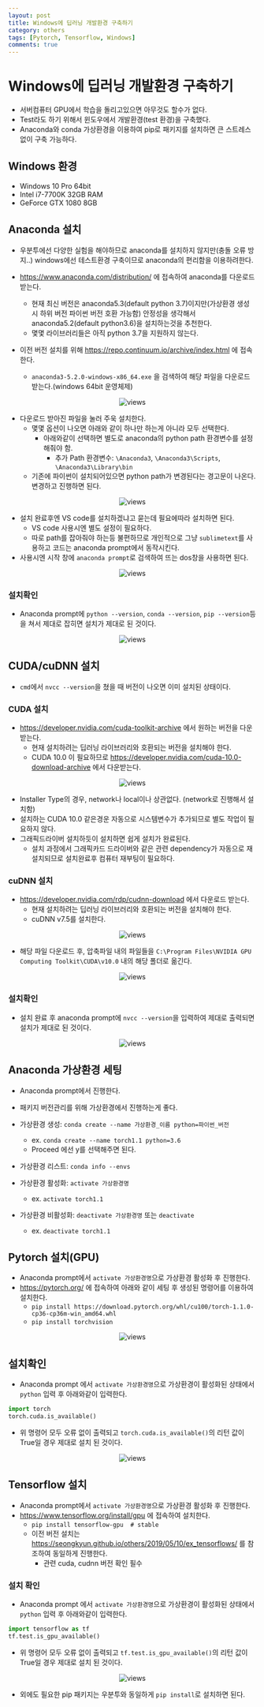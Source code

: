 ```yaml
---
layout: post
title: Windows에 딥러닝 개발환경 구축하기
category: others
tags: [Pytorch, Tensorflow, Windows]
comments: true
---
```


# Windows에 딥러닝 개발환경 구축하기
- 서버컴퓨터 GPU에서 학습을 돌리고있으면 아무것도 할수가 없다.
- Test라도 하기 위해서 윈도우에서 개발환경(test 환경)을 구축했다.
- Anaconda와 conda 가상환경을 이용하여 pip로 패키지를 설치하면 큰 스트레스 없이 구축 가능하다.

## Windows 환경
- Windows 10 Pro 64bit
- Intel i7-7700K 32GB RAM
- GeForce GTX 1080 8GB

## Anaconda 설치
- 우분투에선 다양한 실험을 해야하므로 anaconda를 설치하지 않지만(충돌 오류 방지..) windows에선 테스트환경 구축이므로 anaconda의 편리함을 이용하려한다.

- https://www.anaconda.com/distribution/ 에 접속하여 anaconda를 다운로드 받는다.
  - 현재 최신 버전은 anaconda5.3(default python 3.7)이지만(가상환경 생성 시 하위 버전 파이썬 버전 호환 가능함) 안정성을 생각해서 anaconda5.2(default python3.6)을 설치하는것을 추천한다.
  - 몇몇 라이브러리들은 아직 python 3.7을 지원하지 않는다.
- 이전 버전 설치를 위해 https://repo.continuum.io/archive/index.html 에 접속한다.
  - `anaconda3-5.2.0-windows-x86_64.exe` 을 검색하여 해당 파일을 다운로드 받는다.(windows 64bit 운영체제)

<center>
<figure>
<img src="/assets/post_img/others/2019-05-12-win_env/fig1.PNG" alt="views">
<figcaption></figcaption>
</figure>
</center>

- 다운로드 받아진 파일을 눌러 주욱 설치한다.
  - 몇몇 옵션이 나오면 아래와 같이 하나만 하는게 아니라 모두 선택한다.
    - 아래와같이 선택하면 별도로 anaconda의 python path 환경변수를 설정해줘야 함.
      - 추가 Path 환경변수: `\Anaconda3`, `\Anaconda3\Scripts`, `\Anaconda3\Library\bin`
  - 기존에 파이썬이 설치되어있으면 python path가 변경된다는 경고문이 나온다. 변경하고 진행하면 된다.

<center>
<figure>
<img src="/assets/post_img/others/2019-05-12-win_env/fig2.PNG" alt="views">
<figcaption></figcaption>
</figure>
</center>

- 설치 완료후엔 VS code를 설치하겠냐고 묻는데 필요에따라 설치하면 된다.
  - VS code 사용시엔 별도 설정이 필요하다.
  - 따로 path를 잡아줘야 하는등 불편하므로 개인적으로 그냥 `sublimetext`를 사용하고 코드는 anaconda prompt에서 동작시킨다.
- 사용시엔 시작 창에 `anaconda prompt`로 검색하여 뜨는 dos창을 사용하면 된다.

<center>
<figure>
<img src="/assets/post_img/others/2019-05-12-win_env/fig3.PNG" alt="views">
<figcaption></figcaption>
</figure>
</center>

### 설치확인

- Anaconda prompt에 `python --version`, `conda --version`, `pip --version`등을 쳐서 제대로 잡히면 설치가 제대로 된 것이다.

<center>
<figure>
<img src="/assets/post_img/others/2019-05-12-win_env/fig3_1.PNG" alt="views">
<figcaption></figcaption>
</figure>
</center>


## CUDA/cuDNN 설치
- `cmd`에서 `nvcc --version`을 쳤을 때 버전이 나오면 이미 설치된 상태이다.

### CUDA 설치
- https://developer.nvidia.com/cuda-toolkit-archive 에서 원하는 버전을 다운받는다.
  - 현재 설치하려는 딥러닝 라이브러리와 호환되는 버전을 설치해야 한다.
  - CUDA 10.0 이 필요하므로 https://developer.nvidia.com/cuda-10.0-download-archive 에서 다운받는다.

<center>
<figure>
<img src="/assets/post_img/others/2019-05-12-win_env/fig4.PNG" alt="views">
<figcaption></figcaption>
</figure>
</center>

- Installer Type의 경우, network나 local이나 상관없다. (network로 진행해서 설치함)
- 설치하는 CUDA 10.0 같은경운 자동으로 시스템변수가 추가되므로 별도 작업이 필요하지 않다.
- 그래픽드라이버 설치하듯이 설치하면 쉽게 설치가 완료된다.
  - 설치 과정에서 그래픽카드 드라이버와 같은 관련 dependency가 자동으로 재설치되므로 설치완료후 컴퓨터 재부팅이 필요하다.

### cuDNN 설치
- https://developer.nvidia.com/rdp/cudnn-download 에서 다운로드 받는다.
  - 현재 설치하려는 딥러닝 라이브러리와 호환되는 버전을 설치해야 한다.
  - cuDNN v7.5를 설치한다.

<center>
<figure>
<img src="/assets/post_img/others/2019-05-12-win_env/fig5.PNG" alt="views">
<figcaption></figcaption>
</figure>
</center>

- 해당 파일 다운로드 후, 압축파일 내의 파일들을 `C:\Program Files\NVIDIA GPU Computing Toolkit\CUDA\v10.0` 내의 해당 폴더로 옮긴다.

<center>
<figure>
<img src="/assets/post_img/others/2019-05-12-win_env/fig6.PNG" alt="views">
<figcaption></figcaption>
</figure>
</center>

### 설치확인
- 설치 완료 후 anaconda prompt에 `nvcc --version`을 입력하여  제대로 출력되면 설치가 제대로 된 것이다.

<center>
<figure>
<img src="/assets/post_img/others/2019-05-12-win_env/fig7.PNG" alt="views">
<figcaption></figcaption>
</figure>
</center>

## Anaconda 가상환경 세팅
- Anaconda prompt에서 진행한다.
- 패키지 버전관리를 위해 가상환경에서 진행하는게 좋다.

- 가상환경 생성: `conda create --name 가상환경_이름 python=파이썬_버전`
  - ex. `conda create --name torch1.1 python=3.6`
  - Proceed 에선 y를 선택해주면 된다.
- 가상환경 리스트: `conda info --envs`
- 가상환경 활성화: `activate 가상환경명`
  - ex. `activate torch1.1`
- 가상환경 비활성화: `deactivate 가상환경명` 또는 `deactivate`
  - ex. `deactivate torch1.1`

## Pytorch 설치(GPU)
- Anaconda prompt에서 `activate 가상환경명`으로 가상환경 활성화 후 진행한다.
- https://pytorch.org/ 에 접속하여 아래와 같이 세팅 후 생성된 명령어를 이용하여 설치한다.
  - `pip install https://download.pytorch.org/whl/cu100/torch-1.1.0-cp36-cp36m-win_amd64.whl`
  - `pip install torchvision`
  
<center>
<figure>
<img src="/assets/post_img/others/2019-05-12-win_env/fig8.PNG" alt="views">
<figcaption></figcaption>
</figure>
</center>

## 설치확인
- Anaconda prompt 에서 `activate 가상환경명`으로 가상환경이 활성화된 상태에서 `python` 입력 후 아래와같이 입력한다.

```python
import torch
torch.cuda.is_available()
```

- 위 명령어 모두 오류 없이 출력되고 `torch.cuda.is_available()`의 리턴 값이 True일 경우 제대로 설치 된 것이다.

<center>
<figure>
<img src="/assets/post_img/others/2019-05-12-win_env/fig9.PNG" alt="views">
<figcaption></figcaption>
</figure>
</center>

## Tensorflow 설치
- Anaconda prompt에서 `activate 가상환경명`으로 가상환경 활성화 후 진행한다.
- https://www.tensorflow.org/install/gpu 에 접속하여 설치한다.
  - `pip install tensorflow-gpu  # stable`
  - 이전 버전 설치는 https://seongkyun.github.io/others/2019/05/10/ex_tensorflows/ 를 참조하여 동일하게 진행한다.
    - 관련 cuda, cudnn 버전 확인 필수

### 설치 확인
- Anaconda prompt 에서 `activate 가상환경명`으로 가상환경이 활성화된 상태에서 `python` 입력 후 아래와같이 입력한다.

```python
import tensorflow as tf
tf.test.is_gpu_available()
```

- 위 명령어 모두 오류 없이 출력되고 `tf.test.is_gpu_available()`의 리턴 값이 True일 경우 제대로 설치 된 것이다.

<center>
<figure>
<img src="/assets/post_img/others/2019-05-12-win_env/fig10.PNG" alt="views">
<figcaption></figcaption>
</figure>
</center>

- 외에도 필요한 pip 패키지는 우분투와 동일하게 `pip install`로 설치하면 된다.

